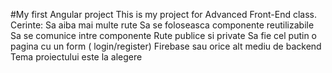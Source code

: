 #My first Angular project 
This is my project for Advanced Front-End class.
Cerinte:
Sa aiba mai multe rute
Sa se foloseasca componente reutilizabile
Sa se comunice intre componente
Rute publice si private
Sa fie cel putin o pagina cu un form ( login/register)
Firebase sau orice alt mediu de backend
Tema proiectului este la alegere

